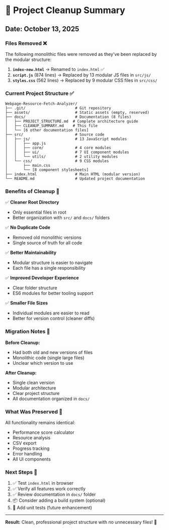 # 🧹 Project Cleanup Summary

## Date: October 13, 2025

### Files Removed ❌

The following monolithic files were removed as they've been replaced by the modular structure:

1. **`index-new.html`** → Renamed to `index.html` ✅
2. **`script.js`** (874 lines) → Replaced by 13 modular JS files in `src/js/`
3. **`styles.css`** (562 lines) → Replaced by 9 modular CSS files in `src/css/`

### Current Project Structure ✅

```
Webpage-Resource-Fetch-Analyzer/
├── .git/                      # Git repository
├── assets/                    # Static assets (empty, reserved)
├── docs/                      # Documentation (8 files)
│   ├── PROJECT_STRUCTURE.md  # Complete architecture guide
│   ├── CLEANUP_SUMMARY.md    # This file
│   └── [6 other documentation files]
├── src/                       # Source code
│   ├── js/                    # 13 JavaScript modules
│   │   ├── app.js
│   │   ├── core/              # 4 core modules
│   │   ├── ui/                # 7 UI component modules
│   │   └── utils/             # 2 utility modules
│   └── css/                   # 9 CSS modules
│       ├── main.css
│       └── [8 component stylesheets]
├── index.html                 # Main HTML (modular version)
└── README.md                  # Updated project documentation
```

### Benefits of Cleanup 🎯

✅ **Cleaner Root Directory**
- Only essential files in root
- Better organization with `src/` and `docs/` folders

✅ **No Duplicate Code**
- Removed old monolithic versions
- Single source of truth for all code

✅ **Better Maintainability**
- Modular structure is easier to navigate
- Each file has a single responsibility

✅ **Improved Developer Experience**
- Clear folder structure
- ES6 modules for better tooling support

✅ **Smaller File Sizes**
- Individual modules are easier to read
- Better for version control (cleaner diffs)

### Migration Notes 📝

**Before Cleanup:**
- Had both old and new versions of files
- Monolithic code (single large files)
- Unclear which version to use

**After Cleanup:**
- Single clean version
- Modular architecture
- Clear project structure
- All documentation organized in `docs/`

### What Was Preserved 💾

All functionality remains identical:
- Performance score calculator
- Resource analysis
- CSV export
- Progress tracking
- Error handling
- All UI components

### Next Steps 🚀

1. ✅ Test `index.html` in browser
2. ✅ Verify all features work correctly
3. ✅ Review documentation in `docs/` folder
4. 📦 Consider adding a build system (optional)
5. 🧪 Add unit tests (future enhancement)

---

**Result:** Clean, professional project structure with no unnecessary files! 🎉
